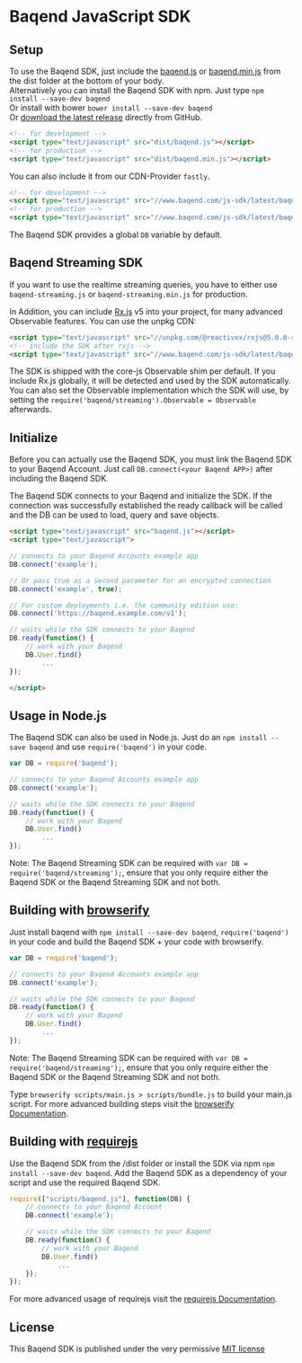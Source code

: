 Baqend JavaScript SDK
=====================

Setup
-----

To use the Baqend SDK, just include the [baqend.js](//baqend.global.ssl.fastly.net/js-sdk/latest/baqend.js) or 
[baqend.min.js](//baqend.global.ssl.fastly.net/js-sdk/latest/baqend.min.js) from the dist folder
at the bottom of your body.<br>
Alternatively you can install the Baqend SDK with npm. Just type `npm install --save-dev baqend`<br> 
Or install with bower `bower install --save-dev baqend` <br>
Or [download the latest release](https://github.com/Baqend/js-sdk/releases/latest) directly from GitHub.

```html
<!-- for development -->
<script type="text/javascript" src="dist/baqend.js"></script>
<!-- for production -->
<script type="text/javascript" src="dist/baqend.min.js"></script>
```

You can also include it from our CDN-Provider `fastly`.
```html
<!-- for development -->
<script type="text/javascript" src="//www.baqend.com/js-sdk/latest/baqend.js"></script>
<!-- for production -->
<script type="text/javascript" src="//www.baqend.com/js-sdk/latest/baqend.min.js"></script>
```

The Baqend SDK provides a global `DB` variable by default.


Baqend Streaming SDK
--------------------

If you want to use the realtime streaming queries, you have to either use `baqend-streaming.js` or 
`baqend-streaming.min.js` for production.

In Addition, you can include [Rx.js](https://github.com/ReactiveX/rxjs) v5 into your project, for many advanced 
Observable features.
You can use the unpkg CDN:

```html
<script type="text/javascript" src="//unpkg.com/@reactivex/rxjs@5.0.0-rc.2/dist/global/Rx.js"></script>
<!-- include the SDK after rxjs -->
<script type="text/javascript" src="//www.baqend.com/js-sdk/latest/baqend-streaming.js"></script>
```

The SDK is shipped with the core-js Observable shim per default. 
If you include Rx.js globally, it will be detected and used by the SDK automatically.
You can also set the Observable implementation which the SDK will use, 
by setting the `require('baqend/streaming').Observable = Observable` afterwards.

Initialize
----------

Before you can actually use the Baqend SDK, you must link the Baqend SDK to your Baqend Account.
Just call `DB.connect(<your Baqend APP>)` after including the Baqend SDK.

The Baqend SDK connects to your Baqend and initialize the SDK. If the connection was successfully established
the ready callback will be called and the DB can be used to load, query and save objects.

```html
<script type="text/javascript" src="baqend.js"></script>
<script type="text/javascript">

// connects to your Baqend Accounts example app
DB.connect('example');

// Or pass true as a second parameter for an encrypted connection
DB.connect('example', true);

// For custom deployments i.e. the community edition use:
DB.connect('https://baqend.example.com/v1');

// waits while the SDK connects to your Baqend
DB.ready(function() {
    // work with your Baqend
    DB.User.find()
        ...
});

</script>
```


Usage in Node.js
----------------

The Baqend SDK can also be used in Node.js. Just do an `npm install --save baqend` and use `require('baqend')` in your code.

```javascript
var DB = require('baqend');

// connects to your Baqend Accounts example app
DB.connect('example');

// waits while the SDK connects to your Baqend
DB.ready(function() {
    // work with your Baqend
    DB.User.find()
        ...
});
```

Note: The Baqend Streaming SDK can be required with `var DB = require('baqend/streaming');`, ensure that you only 
require either the Baqend SDK or the Baqend Streaming SDK and not both.



Building with [browserify](http://browserify.org/)
--------------------------------------------------

Just install baqend with `npm install --save-dev baqend`, `require('baqend')` in your code
and build the Baqend SDK + your code with browserify.

```javascript
var DB = require('baqend');

// connects to your Baqend Accounts example app
DB.connect('example');

// waits while the SDK connects to your Baqend
DB.ready(function() {
    // work with your Baqend
    DB.User.find()
        ...
});
```

Note: The Baqend Streaming SDK can be required with `var DB = require('baqend/streaming');`, ensure that you only 
require either the Baqend SDK or the Baqend Streaming SDK and not both.

Type `browserify scripts/main.js > scripts/bundle.js` to build your main.js script.
For more advanced building steps visit the [browserify Documentation](https://github.com/substack/node-browserify#usage).

Building with [requirejs](http://requirejs.org/)
------------------------------------------------

Use the Baqend SDK from the /dist folder or install the SDK via npm `npm install --save-dev baqend`.
Add the Baqend SDK as a dependency of your script and use the required Baqend SDK.

```javascript
require(["scripts/baqend.js"], function(DB) {
    // connects to your Baqend Account
    DB.connect('example');

    // waits while the SDK connects to your Baqend
    DB.ready(function() {
        // work with your Baqend
        DB.User.find()
            ...
    });
});
```

For more advanced usage of requirejs visit the [requirejs Documentation](http://requirejs.org/docs/start.html).

License
-------

This Baqend SDK is published under the very permissive [MIT license](LICENSE.md)
